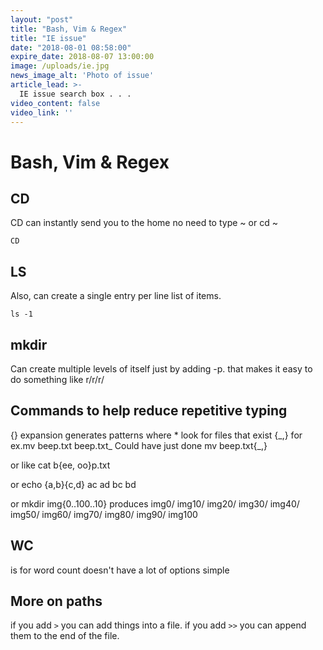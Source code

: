 ```yaml
---
layout: "post"
title: "Bash, Vim & Regex"
title: "IE issue"
date: "2018-08-01 08:58:00"
expire_date: 2018-08-07 13:00:00
image: /uploads/ie.jpg
news_image_alt: 'Photo of issue'
article_lead: >-
  IE issue search box . . .
video_content: false
video_link: ''
---
```


# Bash, Vim & Regex

## CD
CD can instantly send you to the home no need to type ~ or cd ~

    CD

## LS

Also, can create a single entry per line list of items.

    ls -1

## mkdir 

Can create multiple levels of itself just by adding -p. that makes it easy to do something like r/r/r/

## Commands to help reduce repetitive typing

{} expansion generates patterns where *
 look for files that exist
{\_,} for ex.mv beep.txt beep.txt_
Could have just done mv beep.txt{_,}

or like cat b{ee, oo}p.txt

or echo {a,b}{c,d}
ac ad bc bd

or mkdir img{0..100..10}
produces img0/ img10/ img20/ img30/ img40/ img50/ img60/ img70/ img80/ img90/ img100

## WC

is for word count doesn't have a lot of options simple

## More on paths

if you add `>` you can add things into a file. if you add `>>` you can append them to the end of the file.
